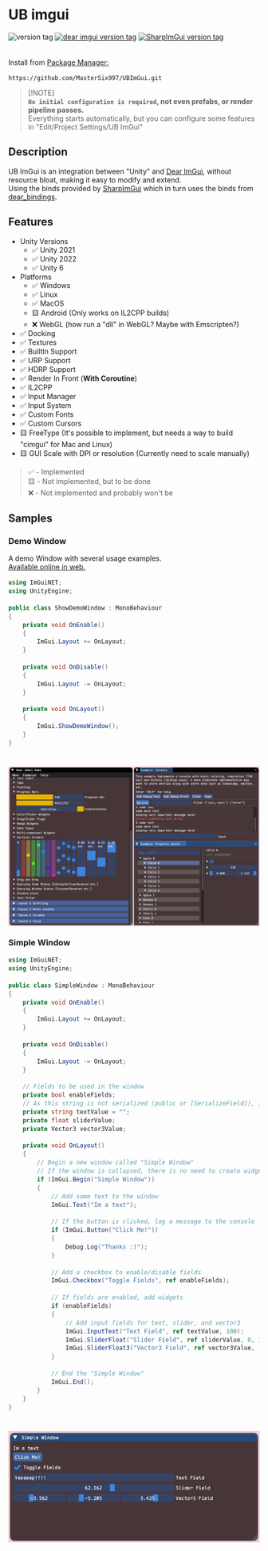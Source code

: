 ﻿# UB imgui
![version tag](https://img.shields.io/badge/version-0.0.1-blue)
[![dear imgui version tag](https://img.shields.io/badge/DearImGui-1.91.6-orange)](https://github.com/ocornut/imgui)
[![SharpImGui version tag](https://img.shields.io/badge/SharpImGui-1.91.6.0-purple)](https://github.com/MasterSix997/SharpImGui)<br/>
<br/>
<br/>
Install from [Package Manager:](https://docs.unity3d.com/Manual/upm-ui-giturl.html)
```
https://github.com/MasterSix997/UBImGui.git
```

> [!NOTE]\
> **`No initial configuration is required`, not even prefabs, or render pipeline passes.<br/>**
> Everything starts automatically, but you can configure some features in "Edit/Project Settings/UB ImGui"

## Description
UB ImGui is an integration between "Unity" and [Dear ImGui](https://github.com/ocornut/imgui), without resource bloat, making it easy to modify and extend. <br/>
Using the binds provided by [SharpImGui](https://github.com/MasterSix997/SharpImGui) which in turn uses the binds from [dear_bindings](https://github.com/dearimgui/dear_bindings).

## Features
- Unity Versions
  - ✅ Unity 2021
  - ✅ Unity 2022
  - ✅ Unity 6
- Platforms
  - ✅ Windows
  - ✅ Linux
  - ✅ MacOS
  - 🟨 Android (Only works on IL2CPP builds)
  - ❌ WebGL (how run a "dll" in WebGL? Maybe with Emscripten?)
- ✅ Docking
- ✅ Textures
- ✅ BuiltIn Support
- ✅ URP Support
- ✅ HDRP Support
- ✅ Render In Front (**With Coroutine**)
- ✅ IL2CPP
- ✅ Input Manager
- ✅ Input System
- ✅ Custom Fonts
- ✅ Custom Cursors
- 🟨 FreeType (It's possible to implement, but needs a way to build "cimgui" for Mac and Linux)
- 🟨 GUI Scale with DPI or resolution (Currently need to scale manually)

> ✅ - Implemented<br/>
> 🟨 - Not implemented, but to be done<br/>
> ❌ - Not implemented and probably won't be<br/>
 
## Samples
### Demo Window
A demo Window with several usage examples.<br/>
[Available online in web.](https://pthom.github.io/imgui_manual_online/manual/imgui_manual.html)

```csharp
using ImGuiNET;
using UnityEngine;

public class ShowDemoWindow : MonoBehaviour
{
    private void OnEnable()
    {
        ImGui.Layout += OnLayout;
    }
    
    private void OnDisable()
    {
        ImGui.Layout -= OnLayout;
    }

    private void OnLayout()
    {
        ImGui.ShowDemoWindow();
    }
}
```
<h1 align="center">
<a href="#"><img align="center" src="Documentation/Sources/DemoWindow.png"></a>
<br />
</h1>

### Simple Window

```csharp
using ImGuiNET;
using UnityEngine;

public class SimpleWindow : MonoBehaviour
{
    private void OnEnable()
    {
        ImGui.Layout += OnLayout;
    }

    private void OnDisable()
    {
        ImGui.Layout -= OnLayout;
    }

    // Fields to be used in the window
    private bool enableFields;
    // As this string is not serialized (public or [SerializeField]), it is necessary to initialize it before using
    private string textValue = "";
    private float sliderValue;
    private Vector3 vector3Value;
    
    private void OnLayout()
    {
        // Begin a new window called "Simple Window"
        // If the window is collapsed, there is no need to create widgets (no need to call ImGui.End())
        if (ImGui.Begin("Simple Window"))
        {
            // Add some text to the window
            ImGui.Text("Im a text");
            
            // If the button is clicked, log a message to the console
            if (ImGui.Button("Click Me!"))
            {
                Debug.Log("Thanks :)");
            }

            // Add a checkbox to enable/disable fields
            ImGui.Checkbox("Toggle Fields", ref enableFields);

            // If fields are enabled, add widgets
            if (enableFields)
            {
                // Add input fields for text, slider, and vector3
                ImGui.InputText("Text Field", ref textValue, 100);
                ImGui.SliderFloat("Slider Field", ref sliderValue, 0, 100);
                ImGui.SliderFloat3("Vector3 Field", ref vector3Value, -10, 10);
            }

            // End the "Simple Window"
            ImGui.End();
        }
    }
}
```
<h1 align="left">
<a href="#"><img align="center" src="Documentation/Sources/SimpleWindow.png"></a>
<br />
</h1>

